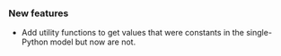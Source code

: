 <!-- Delete the sections that don't apply -->

### New features

- Add utility functions to get values that were constants in the single-Python model but now are not.
